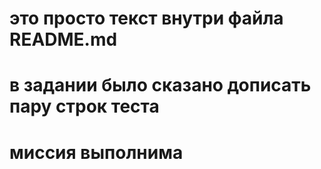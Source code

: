 # это просто текст внутри файла README.md
# в задании было сказано дописать пару строк теста
# миссия выполнима
